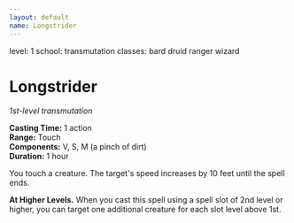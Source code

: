 ```yaml
---
layout: default
name: Longstrider
---
```

level: 1
school: transmutation
classes: bard
         druid
         ranger
         wizard

# Longstrider 
_1st-level transmutation_ 

**Casting Time:** 1 action    
**Range:** Touch    
**Components:** V, S, M (a pinch of dirt)    
**Duration:** 1 hour 

You touch a creature. The target's speed increases by 10 feet until the spell ends. 

**At Higher Levels.** When you cast this spell using a spell slot of 2nd level or higher, you can target one additional creature for each slot level above 1st.